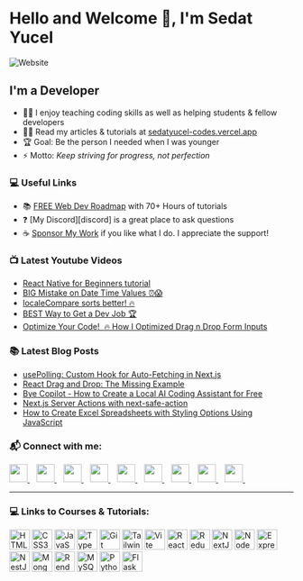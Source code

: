 # Hello and Welcome 👋, I'm Sedat Yucel

![Website](https://img.shields.io/website?url=https%3A%2F%2Fsedatyucel-codes.vercel.app&style=for-the-badge&label=sedatyucel-codes)

## I'm a Developer

- 👨‍🏫 I enjoy teaching coding skills as well as helping students & fellow developers
- 👨‍💻 Read my articles & tutorials at [sedatyucel-codes.vercel.app](https://sedatyucel-codes.vercel.app)
- 🏆 Goal: Be the person I needed when I was younger
- ⚡ Motto: _Keep striving for progress, not perfection_

### 💻 Useful Links

- 📚 [FREE Web Dev Roadmap](https://courses.davegray.codes/) with 70+ Hours of tutorials
- ❓ [My Discord][discord] is a great place to ask questions
- ☕ [Sponsor My Work](https://github.com/sponsors/gitdagray) if you like what I do. I appreciate the support! 

### 📺 Latest Youtube Videos

<!-- YOUTUBE:START -->
- [React Native for Beginners tutorial](https://www.youtube.com/watch?v=Hp9sTsiTZ_I)
- [BIG Mistake on Date Time Values ⏰😱](https://www.youtube.com/watch?v=0oorUIItZpo)
- [localeCompare sorts better! 🔥](https://www.youtube.com/watch?v=TK8BXrJpLiY)
- [BEST Way to Get a Dev Job 🏆](https://www.youtube.com/watch?v=d6rlBVDVyTo)
- [Optimize Your Code!  🔥 How I Optimized Drag n Drop Form Inputs](https://www.youtube.com/watch?v=GvA2VVreK_g)
<!-- YOUTUBE:END -->

### 📚 Latest Blog Posts

<!-- BLOG:START -->
- [usePolling: Custom Hook for Auto-Fetching in Next.js](https://www.davegray.codes/posts/usepolling-custom-hook-for-auto-fetching-in-nextjs)
- [React Drag and Drop: The Missing Example](https://www.davegray.codes/posts/missing-example-for-react-drag-n-drop)
- [Bye Copilot - How to Create a Local AI Coding Assistant for Free](https://www.davegray.codes/posts/bye-copilot-how-to-create-a-local-ai-coding-assistant-for-free)
- [Next.js Server Actions with next-safe-action](https://www.davegray.codes/posts/nextjs-server-actions-with-next-safe-action)
- [How to Create Excel Spreadsheets with Styling Options Using JavaScript](https://www.davegray.codes/posts/how-to-create-excel-spreadsheets-with-styling-options-using-javascript)
<!-- BLOG:END -->

### 📬 Connect with me:
                  
<p align="left">
    <a href="https://www.dev.to/gitdagray" target="_blank" rel="noreferrer">
        <picture>
            <source media="(prefers-color-scheme: dark)" srcset="https://raw.githubusercontent.com/danielcranney/readme-generator/main/public/icons/socials/devdotto-dark.svg" />
            <source media="(prefers-color-scheme: light)" srcset="https://raw.githubusercontent.com/danielcranney/readme-generator/main/public/icons/socials/devdotto.svg" />
            <img src="https://raw.githubusercontent.com/danielcranney/readme-generator/main/public/icons/socials/devdotto.svg" width="32" height="32" />
        </picture>
    </a>&nbsp;&nbsp;
    <a href="https://www.github.com/gitdagray" target="_blank" rel="noreferrer">
        <picture>
            <source media="(prefers-color-scheme: dark)" srcset="https://raw.githubusercontent.com/danielcranney/readme-generator/main/public/icons/socials/github-dark.svg" />
            <source media="(prefers-color-scheme: light)" srcset="https://raw.githubusercontent.com/danielcranney/readme-generator/main/public/icons/socials/github.svg" />
            <img src="https://raw.githubusercontent.com/danielcranney/readme-generator/main/public/icons/socials/github.svg" width="32" height="32" />
        </picture>
    </a>&nbsp;&nbsp;
    <a href="https://yesdavidgray.hashnode.dev" target="_blank" rel="noreferrer">
        <picture>
            <source media="(prefers-color-scheme: dark)" srcset="./img/hashnode-dark.svg" />
            <source media="(prefers-color-scheme: light)" srcset="https://raw.githubusercontent.com/danielcranney/readme-generator/main/public/icons/socials/hashnode.svg" />
            <img src="https://raw.githubusercontent.com/danielcranney/readme-generator/main/public/icons/socials/hashnode.svg" width="32" height="32" />
        </picture>
    </a>&nbsp;&nbsp;
    <a href="https://www.linkedin.com/in/davidagray" target="_blank" rel="noreferrer">
        <picture>
            <source media="(prefers-color-scheme: dark)" srcset="https://raw.githubusercontent.com/danielcranney/readme-generator/main/public/icons/socials/linkedin-dark.svg" />
            <source media="(prefers-color-scheme: light)" srcset="https://raw.githubusercontent.com/danielcranney/readme-generator/main/public/icons/socials/linkedin.svg" />
            <img src="https://raw.githubusercontent.com/danielcranney/readme-generator/main/public/icons/socials/linkedin.svg" width="32" height="32" />
        </picture>
    </a>&nbsp;&nbsp;
    <a href="http://www.medium.com/davegray_86804" target="_blank" rel="noreferrer">
        <picture>
            <source media="(prefers-color-scheme: dark)" srcset="https://raw.githubusercontent.com/danielcranney/readme-generator/main/public/icons/socials/medium-dark.svg" />
            <source media="(prefers-color-scheme: light)" srcset="https://raw.githubusercontent.com/danielcranney/readme-generator/main/public/icons/socials/medium.svg" />
            <img src="https://raw.githubusercontent.com/danielcranney/readme-generator/main/public/icons/socials/medium.svg" width="32" height="32" />
        </picture>
    </a>&nbsp;&nbsp;
    <a href="https://www.davegray.codes/feed.xml" target="_blank" rel="noreferrer">
        <picture>
            <source media="(prefers-color-scheme: dark)" srcset="./img/rss-dark.svg" />
            <source media="(prefers-color-scheme: light)" srcset="https://raw.githubusercontent.com/danielcranney/readme-generator/main/public/icons/socials/rss.svg" />
            <img src="https://raw.githubusercontent.com/danielcranney/readme-generator/main/public/icons/socials/rss.svg" width="32" height="32" />
        </picture>
    </a>&nbsp;&nbsp;
    <a href="https://www.x.com/yesdavidgray" target="_blank" rel="noreferrer">
        <picture>
            <source media="(prefers-color-scheme: dark)" srcset="https://raw.githubusercontent.com/danielcranney/readme-generator/main/public/icons/socials/twitter-dark.svg" />
            <source media="(prefers-color-scheme: light)" srcset="https://raw.githubusercontent.com/danielcranney/readme-generator/main/public/icons/socials/twitter.svg" />
            <img src="https://raw.githubusercontent.com/danielcranney/readme-generator/main/public/icons/socials/twitter.svg" width="32" height="32" />
        </picture>
    </a>&nbsp;&nbsp;
    <a href="https://www.youtube.com/@DaveGrayTeachesCode" target="_blank" rel="noreferrer">
        <picture>
            <source media="(prefers-color-scheme: dark)" srcset="./img/youtube-dark.svg" />
            <source media="(prefers-color-scheme: light)" srcset="https://raw.githubusercontent.com/danielcranney/readme-generator/main/public/icons/socials/youtube.svg" />
            <img src="https://raw.githubusercontent.com/danielcranney/readme-generator/main/public/icons/socials/youtube.svg" width="32" height="32" />
        </picture>
    </a>&nbsp;&nbsp;
    <a href="https://discord.gg/neKghyefqh" target="_blank" rel="noreferrer">
        <picture>
            <source media="(prefers-color-scheme: dark)" srcset="./img/discord-dark.svg" />
            <source media="(prefers-color-scheme: light)" srcset="https://raw.githubusercontent.com/danielcranney/readme-generator/main/public/icons/socials/discord.svg" />
            <img src="https://raw.githubusercontent.com/danielcranney/readme-generator/main/public/icons/socials/discord.svg" width="32" height="32" />
        </picture>
    </a>&nbsp;&nbsp;
</p>

---

### 💻 Links to Courses & Tutorials:

<p align="left">
    <a href="https://youtu.be/mJgBOIoGihA" target="_blank" rel="noreferrer"><img src="https://raw.githubusercontent.com/danielcranney/readme-generator/main/public/icons/skills/html5-colored.svg" width="36" height="36" alt="HTML5" /></a>
    <a href="https://youtu.be/n4R2E7O-Ngo" target="_blank" rel="noreferrer"><img src="https://raw.githubusercontent.com/danielcranney/readme-generator/main/public/icons/skills/css3-colored.svg" width="36" height="36" alt="CSS3" /></a>
    <a href="https://youtu.be/EfAl9bwzVZk" target="_blank" rel="noreferrer"><img src="https://raw.githubusercontent.com/danielcranney/readme-generator/main/public/icons/skills/javascript-colored.svg" width="36" height="36" alt="JavaScript" /></a>
    <a href="https://youtu.be/gieEQFIfgYc" target="_blank" rel="noreferrer"><img src="https://raw.githubusercontent.com/danielcranney/readme-generator/main/public/icons/skills/typescript-colored.svg" width="36" height="36" alt="TypeScript" /></a>
    <a href="https://youtu.be/CvUiKWv2-C0" target="_blank" rel="noreferrer"><img src="https://raw.githubusercontent.com/danielcranney/readme-generator/main/public/icons/skills/git-colored.svg" width="36" height="36" alt="Git" /></a>
    <a href="https://youtu.be/lCxcTsOHrjo" target="_blank" rel="noreferrer"><img src="https://raw.githubusercontent.com/danielcranney/readme-generator/main/public/icons/skills/tailwindcss-colored.svg" width="36" height="36" alt="TailwindCSS" /></a>
    <a href="https://youtu.be/SsITROMWhnM" target="_blank" rel="noreferrer"><img src="https://raw.githubusercontent.com/danielcranney/readme-generator/main/public/icons/skills/vite-colored.svg" width="36" height="36" alt="Vite" /></a>
    <a href="https://youtu.be/RVFAyFWO4go" target="_blank" rel="noreferrer"><img src="https://raw.githubusercontent.com/danielcranney/readme-generator/main/public/icons/skills/react-colored.svg" width="36" height="36" alt="React" /></a>
    <a href="https://youtu.be/NqzdVN2tyvQ" target="_blank" rel="noreferrer"><img src="https://raw.githubusercontent.com/danielcranney/readme-generator/main/public/icons/skills/redux-colored.svg" width="36" height="36" alt="Redux" /></a>
    <a href="https://youtu.be/843nec-IvW0" target="_blank" rel="noreferrer"><img src="https://raw.githubusercontent.com/danielcranney/readme-generator/main/public/icons/skills/nextjs-colored-dark.svg" width="36" height="36" alt="NextJs" /></a>
    <a href="https://youtu.be/f2EqECiTBL8" target="_blank" rel="noreferrer"><img src="https://raw.githubusercontent.com/danielcranney/readme-generator/main/public/icons/skills/nodejs-colored.svg" width="36" height="36" alt="NodeJS" /></a>
    <a href="https://youtu.be/jivyItmsu18" target="_blank" rel="noreferrer"><img src="https://raw.githubusercontent.com/danielcranney/readme-generator/main/public/icons/skills/express-colored-dark.svg" width="36" height="36" alt="Express" /></a>
    <a href="https://youtu.be/juNVinepwKA" target="_blank" rel="noreferrer"><img src="https://raw.githubusercontent.com/danielcranney/readme-generator/main/public/icons/skills/nestjs-colored.svg" width="36" height="36" alt="NestJS" /></a>
    <a href="https://youtu.be/-PdjUx9JZ2E" target="_blank" rel="noreferrer"><img src="https://raw.githubusercontent.com/danielcranney/readme-generator/main/public/icons/skills/mongodb-colored.svg" width="36" height="36" alt="MongoDB" /></a>
    <a href="https://youtu.be/l134cBAJCuc" target="_blank" rel="noreferrer"><img src="https://raw.githubusercontent.com/danielcranney/readme-generator/main/public/icons/skills/render-colored.svg" width="36" height="36" alt="Render" /></a>
    <a href="https://youtu.be/WFNtmhwU5HU" target="_blank" rel="noreferrer"><img src="https://raw.githubusercontent.com/danielcranney/readme-generator/main/public/icons/skills/mysql-colored.svg" width="36" height="36" alt="MySQL" /></a>
    <a href="https://youtu.be/H2EJuAcrZYU" target="_blank" rel="noreferrer"><img src="https://raw.githubusercontent.com/danielcranney/readme-generator/main/public/icons/skills/python-colored.svg" width="36" height="36" alt="Python" /></a>
    <a href="https://youtu.be/jQjjqEjZK58" target="_blank" rel="noreferrer"><img src="https://raw.githubusercontent.com/danielcranney/readme-generator/main/public/icons/skills/flask-colored-dark.svg" width="36" height="36" alt="Flask" /></a>
</p>


